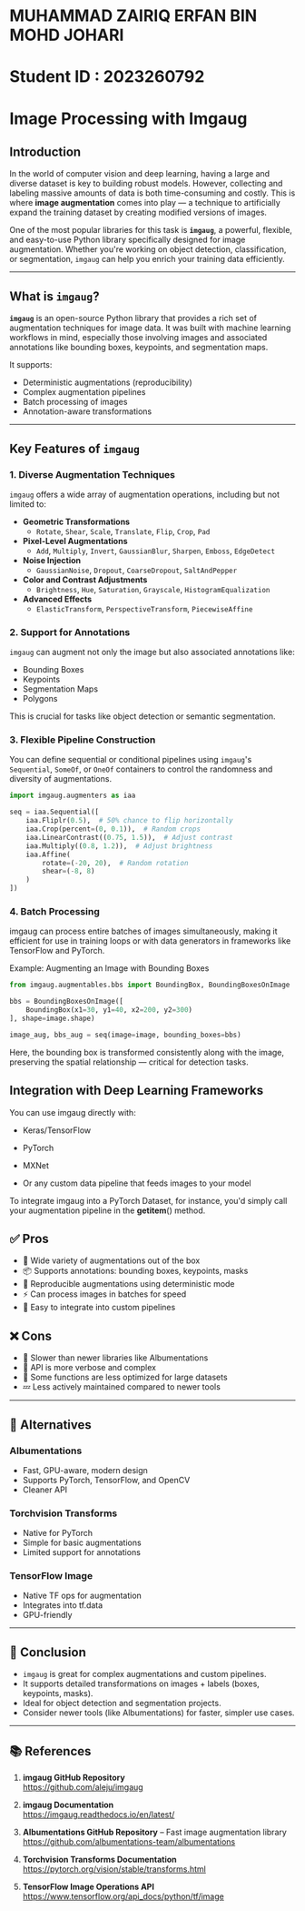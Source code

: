 # MUHAMMAD ZAIRIQ ERFAN BIN MOHD JOHARI
# Student ID : 2023260792
# Image Processing with Imgaug

## Introduction

In the world of computer vision and deep learning, having a large and diverse dataset is key to building robust models. However, collecting and labeling massive amounts of data is both time-consuming and costly. This is where **image augmentation** comes into play — a technique to artificially expand the training dataset by creating modified versions of images.

One of the most popular libraries for this task is **`imgaug`**, a powerful, flexible, and easy-to-use Python library specifically designed for image augmentation. Whether you're working on object detection, classification, or segmentation, `imgaug` can help you enrich your training data efficiently.

---

## What is `imgaug`?

**`imgaug`** is an open-source Python library that provides a rich set of augmentation techniques for image data. It was built with machine learning workflows in mind, especially those involving images and associated annotations like bounding boxes, keypoints, and segmentation maps.

It supports:
- Deterministic augmentations (reproducibility)
- Complex augmentation pipelines
- Batch processing of images
- Annotation-aware transformations

---

## Key Features of `imgaug`

### 1. Diverse Augmentation Techniques

`imgaug` offers a wide array of augmentation operations, including but not limited to:

- **Geometric Transformations**  
  - `Rotate`, `Shear`, `Scale`, `Translate`, `Flip`, `Crop`, `Pad`
- **Pixel-Level Augmentations**  
  - `Add`, `Multiply`, `Invert`, `GaussianBlur`, `Sharpen`, `Emboss`, `EdgeDetect`
- **Noise Injection**  
  - `GaussianNoise`, `Dropout`, `CoarseDropout`, `SaltAndPepper`
- **Color and Contrast Adjustments**  
  - `Brightness`, `Hue`, `Saturation`, `Grayscale`, `HistogramEqualization`
- **Advanced Effects**  
  - `ElasticTransform`, `PerspectiveTransform`, `PiecewiseAffine`

### 2. Support for Annotations

`imgaug` can augment not only the image but also associated annotations like:

- Bounding Boxes
- Keypoints
- Segmentation Maps
- Polygons

This is crucial for tasks like object detection or semantic segmentation.

### 3. Flexible Pipeline Construction

You can define sequential or conditional pipelines using `imgaug`'s `Sequential`, `SomeOf`, or `OneOf` containers to control the randomness and diversity of augmentations.

```python
import imgaug.augmenters as iaa

seq = iaa.Sequential([
    iaa.Fliplr(0.5),  # 50% chance to flip horizontally
    iaa.Crop(percent=(0, 0.1)),  # Random crops
    iaa.LinearContrast((0.75, 1.5)),  # Adjust contrast
    iaa.Multiply((0.8, 1.2)),  # Adjust brightness
    iaa.Affine(
        rotate=(-20, 20),  # Random rotation
        shear=(-8, 8)
    )
])
```
### 4. Batch Processing
imgaug can process entire batches of images simultaneously, making it efficient for use in training loops or with data generators in frameworks like TensorFlow and PyTorch.

Example: Augmenting an Image with Bounding Boxes
```python
from imgaug.augmentables.bbs import BoundingBox, BoundingBoxesOnImage

bbs = BoundingBoxesOnImage([
    BoundingBox(x1=30, y1=40, x2=200, y2=300)
], shape=image.shape)

image_aug, bbs_aug = seq(image=image, bounding_boxes=bbs)
```
Here, the bounding box is transformed consistently along with the image, preserving the spatial relationship — critical for detection tasks.

Integration with Deep Learning Frameworks
---
You can use imgaug directly with:

- Keras/TensorFlow

- PyTorch

- MXNet

- Or any custom data pipeline that feeds images to your model

To integrate imgaug into a PyTorch Dataset, for instance, you'd simply call your augmentation pipeline in the __getitem__() method.

## ✅ Pros

- 🔧 Wide variety of augmentations out of the box
- 📦 Supports annotations: bounding boxes, keypoints, masks
- 🔁 Reproducible augmentations using deterministic mode
- ⚡ Can process images in batches for speed
- 🧩 Easy to integrate into custom pipelines

## ❌ Cons

- 🐢 Slower than newer libraries like Albumentations
- 🧱 API is more verbose and complex
- 🔧 Some functions are less optimized for large datasets
- 💤 Less actively maintained compared to newer tools

---

## 🔁 Alternatives

### Albumentations
- Fast, GPU-aware, modern design
- Supports PyTorch, TensorFlow, and OpenCV
- Cleaner API

### Torchvision Transforms
- Native for PyTorch
- Simple for basic augmentations
- Limited support for annotations

### TensorFlow Image
- Native TF ops for augmentation
- Integrates into tf.data
- GPU-friendly

---

## 🧪 Conclusion

- `imgaug` is great for complex augmentations and custom pipelines.
- It supports detailed transformations on images + labels (boxes, keypoints, masks).
- Ideal for object detection and segmentation projects.
- Consider newer tools (like Albumentations) for faster, simpler use cases.

---

## 📚 References

1. **imgaug GitHub Repository**  
   https://github.com/aleju/imgaug

2. **imgaug Documentation**  
   https://imgaug.readthedocs.io/en/latest/

3. **Albumentations GitHub Repository** – Fast image augmentation library  
   https://github.com/albumentations-team/albumentations

4. **Torchvision Transforms Documentation**  
   https://pytorch.org/vision/stable/transforms.html

5. **TensorFlow Image Operations API**  
   https://www.tensorflow.org/api_docs/python/tf/image
